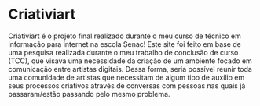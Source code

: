 # Criativiart

Criativiart é o projeto final realizado durante o meu curso de técnico em informação para internet na escola Senac!
Este site foi feito em base de uma pesquisa realizada durante o meu trabalho de conclusão de curso (TCC), que visava uma necessidade da criação de um ambiente focado em comunicação
entre artistas digitais. Dessa forma, seria possível reunir toda uma comunidade de artistas que necessitam de algum tipo de auxílio em seus processos criativos através de conversas
com pessoas nas quais já passaram/estão passando pelo mesmo problema.
